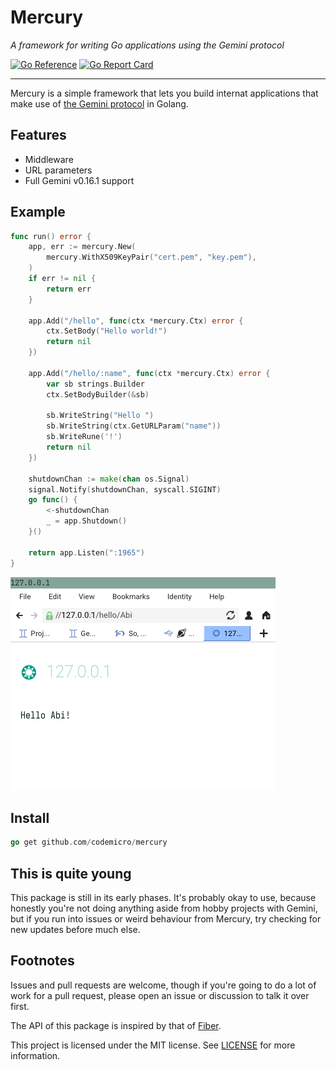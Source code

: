 # Mercury

*A framework for writing Go applications using the Gemini protocol*

[![Go Reference](https://pkg.go.dev/badge/github.com/codemicro/mercury.svg)](https://pkg.go.dev/github.com/codemicro/mercury) [![Go Report Card](https://goreportcard.com/badge/github.com/codemicro/mercury)](https://goreportcard.com/report/github.com/codemicro/mercury)

---

Mercury is a simple framework that lets you build internat applications that make use of [the Gemini protocol](https://gemini.circumlunar.space/) in Golang. 

## Features

* Middleware
* URL parameters
* Full Gemini v0.16.1 support

## Example

```go
func run() error {
	app, err := mercury.New(
		mercury.WithX509KeyPair("cert.pem", "key.pem"),
	)
	if err != nil {
		return err
	}

	app.Add("/hello", func(ctx *mercury.Ctx) error {
		ctx.SetBody("Hello world!")
		return nil
	})

	app.Add("/hello/:name", func(ctx *mercury.Ctx) error {
		var sb strings.Builder
		ctx.SetBodyBuilder(&sb)
		
		sb.WriteString("Hello ")
		sb.WriteString(ctx.GetURLParam("name"))
		sb.WriteRune('!')
		return nil
	})

	shutdownChan := make(chan os.Signal)
	signal.Notify(shutdownChan, syscall.SIGINT)
	go func() {
		<-shutdownChan
		_ = app.Shutdown()
	}()

	return app.Listen(":1965")
}
```

![Example image](.github/example.png)

## Install

```go
go get github.com/codemicro/mercury
```

## This is quite young

This package is still in its early phases. It's probably okay to use, because honestly you're not doing anything aside from hobby projects with Gemini, but if you run into issues or weird behaviour from Mercury, try checking for new updates before much else.

## Footnotes

Issues and pull requests are welcome, though if you're going to do a lot of work for a pull request, please open an issue or discussion to talk it over first.

The API of this package is inspired by that of [Fiber](https://github.com/gofiber/fiber).

This project is licensed under the MIT license. See [LICENSE](LICENSE) for more information.